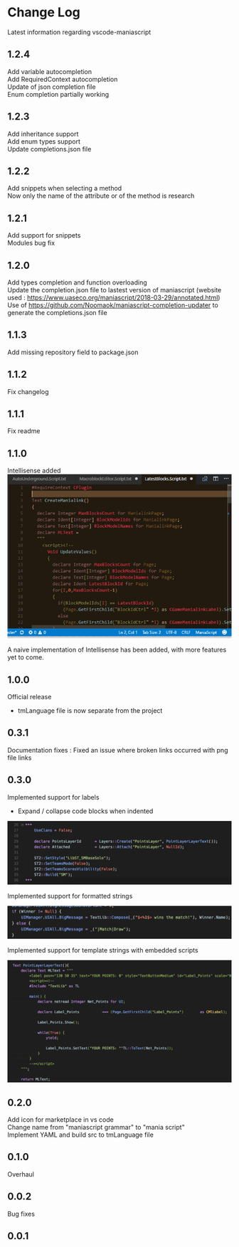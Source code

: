 # Change Log
Latest information regarding vscode-maniascript

## 1.2.4

Add variable autocompletion  
Add RequiredContext autocompletion  
Update of json completion file  
Enum completion partially working  

## 1.2.3

Add inheritance support  
Add enum types support  
Update completions.json file  

## 1.2.2

Add snippets when selecting a method  
Now only the name of the attribute or of the method is research

## 1.2.1

Add support for snippets  
Modules bug fix

## 1.2.0

Add types completion and function overloading  
Update the completion.json file to lastest version of maniascript (website used : https://www.uaseco.org/maniascript/2018-03-29/annotated.html)
Use of https://github.com/Noomaok/maniascript-completion-updater to generate the completions.json file

## 1.1.3

Add missing repository field to package.json

## 1.1.2

Fix changelog

## 1.1.1

Fix readme

## 1.1.0

Intellisense added
![Demo](https://github.com/MattMcFarland/vscode-maniascript/raw/master/images/intellisense.gif)

A naive implementation of Intellisense has been added, with more features yet to come.

## 1.0.0

Official release
  - tmLanguage file is now separate from the project

## 0.3.1

Documentation fixes : Fixed an issue where broken links occurred with png file links

## 0.3.0

Implemented support for labels
  - Expand / collapse code blocks when indented

<img src="https://github.com/MattMcFarland/vscode-maniascript/raw/master/images/labels.png"/>

Implemented support for formatted strings

<img src="https://github.com/MattMcFarland/vscode-maniascript/raw/master/images/formatted-string.png"/>

Implemented support for template strings with embedded scripts

<img src="https://github.com/MattMcFarland/vscode-maniascript/raw/master/images/template-string.png"/>

## 0.2.0

Add icon for marketplace in vs code  
Change name from "maniascript grammar" to "mania script"  
Implement YAML and build src to tmLanguage file  

## 0.1.0

Overhaul

## 0.0.2

Bug fixes

## 0.0.1
